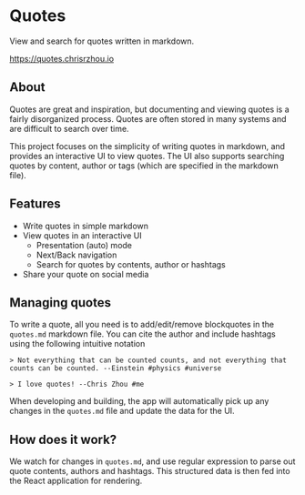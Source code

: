 # Quotes

View and search for quotes written in markdown.

https://quotes.chrisrzhou.io

## About

Quotes are great and inspiration, but documenting and viewing quotes is a fairly disorganized process. Quotes are often stored in many systems and are difficult to search over time.

This project focuses on the simplicity of writing quotes in markdown, and provides an interactive UI to view quotes. The UI also supports searching quotes by content, author or tags (which are specified in the markdown file).

## Features

- Write quotes in simple markdown
- View quotes in an interactive UI
  - Presentation (auto) mode
  - Next/Back navigation
  - Search for quotes by contents, author or hashtags
- Share your quote on social media

## Managing quotes

To write a quote, all you need is to add/edit/remove blockquotes in the `quotes.md` markdown file. You can cite the author and include hashtags using the following intuitive notation

```
> Not everything that can be counted counts, and not everything that counts can be counted. --Einstein #physics #universe

> I love quotes! --Chris Zhou #me
```

When developing and building, the app will automatically pick up any changes in the `quotes.md` file and update the data for the UI.

## How does it work?

We watch for changes in `quotes.md`, and use regular expression to parse out quote contents, authors and hashtags. This structured data is then fed into the React application for rendering.
